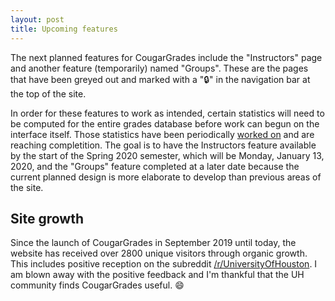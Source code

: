 ```yaml
---
layout: post
title: Upcoming features
---
```


The next planned features for CougarGrades include the "Instructors" page and another feature (temporarily) named "Groups". These are the pages that have been greyed out and marked with a "🔒" in the navigation bar at the top of the site.

In order for these features to work as intended, certain statistics will need to be computed for the entire grades database before work can begun on the interface itself. Those statistics have been periodically [worked on](https://github.com/cougargrades/importer/commit/d8cb7c131aebd044bd9c3f84d63f823ace0e5a4d) and are reaching completition. The goal is to have the Instructors feature available by the start of the Spring 2020 semester, which will be Monday, January 13, 2020, and the "Groups" feature completed at a later date because the current planned design is more elaborate to develop than previous areas of the site.

## Site growth

Since the launch of CougarGrades in September 2019 until today, the website has received over 2800 unique visitors through organic growth. This includes positive reception on the subreddit [/r/UniversityOfHouston](https://old.reddit.com/r/UniversityOfHouston/comments/cv3b1b/i_made_an_opensource_website_to_get_grade/). I am blown away with the positive feedback and I'm thankful that the UH community finds CougarGrades useful. 😄